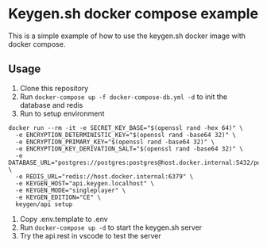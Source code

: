 Keygen.sh docker compose example
===============================
This is a simple example of how to use the keygen.sh docker image with docker compose.

## Usage
1. Clone this repository
1. Run `docker-compose up -f docker-compose-db.yml -d` to init the database and redis
1. Run to setup environment
```
docker run --rm -it -e SECRET_KEY_BASE="$(openssl rand -hex 64)" \
  -e ENCRYPTION_DETERMINISTIC_KEY="$(openssl rand -base64 32)" \
  -e ENCRYPTION_PRIMARY_KEY="$(openssl rand -base64 32)" \
  -e ENCRYPTION_KEY_DERIVATION_SALT="$(openssl rand -base64 32)" \
  -e DATABASE_URL="postgres://postgres:postgres@host.docker.internal:5432/postgres" \
  -e REDIS_URL="redis://host.docker.internal:6379" \
  -e KEYGEN_HOST="api.keygen.localhost" \
  -e KEYGEN_MODE="singleplayer" \
  -e KEYGEN_EDITION="CE" \
  keygen/api setup
```
1. Copy .env.template to .env
1. Run `docker-compose up -d` to start the keygen.sh server
1. Try the api.rest in vscode to test the server